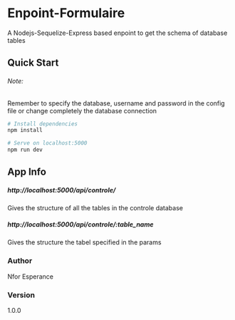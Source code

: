 # Enpoint-Formulaire
A Nodejs-Sequelize-Express based enpoint to get the schema of  database tables

## Quick Start
###### Note:
Remember to specify the database, username and password in the config file or change completely the database connection

```bash
# Install dependencies
npm install

# Serve on localhost:5000
npm run dev
```

## App Info
##### http://localhost:5000/api/controle/
Gives the structure of all the tables in the controle database
##### http://localhost:5000/api/controle/:table_name
Gives the structure the tabel specified in the params
### Author

Nfor Esperance


### Version

1.0.0
